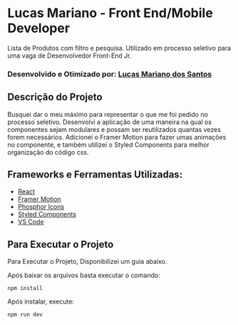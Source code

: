 # Lucas Mariano - Front End/Mobile Developer

Lista de Produtos com filtro e pesquisa. Utilizado em processo seletivo para uma vaga de Desenvolvedor Front-End Jr.

### Desenvolvido e Otimizado por: [Lucas Mariano dos Santos](https://www.linkedin.com/in/lucas-mariano-846312107/)

## Descrição do Projeto

Busquei dar o meu máximo para representar o que me foi pedido no processo seletivo. Desenvolvi a aplicação de uma maneira na qual os componentes sejam modulares e possam ser reutilizados quantas vezes forem necessários. Adicionei o Framer Motion para fazer umas animações no componente, e também utilizei o Styled Components para melhor organização do código css.

## Frameworks e Ferramentas Utilizadas:

-   [React](https://www.react.dev/)
-   [Framer Motion](https://www.framer.com/)
-   [Phosphor Icons](https://phosphoricons.com/)
-   [Styled Components](https://styled-components.com/)
-   [VS Code](https://code.visualstudio.com/)

## Para Executar o Projeto

Para Executar o Projeto, Disponibilizei um guia abaixo.

Após baixar os arquivos basta executar o comando:

```shell
npm install
```

Após instalar, execute:

```shell
npm run dev
```
